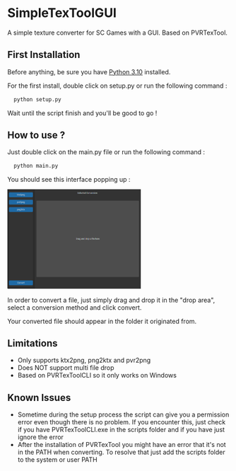 
# SimpleTexToolGUI

A simple texture converter for SC Games with a GUI. Based on PVRTexTool.




## First Installation

Before anything, be sure you have [Python 3.10](https://www.python.org/downloads/release/python-31011/) installed.

For the first install, double click on setup.py or run the following command :

```python
  python setup.py
```

Wait until the script finish and you'll be good to go !
## How to use ?

Just double click on the main.py file or run the following command :

```python
  python main.py
```

You should see this interface popping up :

<p align="left">
<img src="./ressources/main_menu.png?raw=true"  width="60%">
</p>

In order to convert a file, just simply drag and drop it in the "drop area", select a conversion method and click convert.

Your converted file should appear in the folder it originated from.
## Limitations

 - Only supports ktx2png, png2ktx and pvr2png
 - Does NOT support multi file drop
 - Based on PVRTexToolCLI so it only works on Windows


## Known Issues

- Sometime during the setup process the script can give you a permission error even though there is no problem. If you encounter this, just check if you have PVRTexToolCLI.exe in the scripts folder and if you have just ignore the error
- After the installation of PVRTexTool you might have an error that it's not in the PATH when converting. To resolve that just add the scripts folder to the system or user PATH
